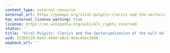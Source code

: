 ```yaml
---
content_type: external-resource
external_url: https://pomeps.org/viral-pulpits-clerics-and-the-sectarianization-of-the-gulf-online-sphere
has_external_license_warning: true
license: https://en.wikipedia.org/wiki/All_rights_reserved
status: ''
title: 'Viral Pulpits: Clerics and the Sectarianization of the Gulf Online Sphere'
uid: 213bb229-6e47-464d-a8c5-9eac45ec36d6
wayback_url: ''
---
```

